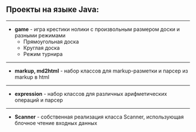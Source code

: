 ## Проекты на языке Java:
___
- **game** - игра крестики нолики с произвольным размером доски и разными режимами
  - Прямоугольная доска
  - Круглая доска
  - Режим турнира
___
- **markup, md2html** - набор классов для markup-разметки и парсер из markup в html
___
- **expression** - набор классов для различных арифметических операций и парсер
___
- **Scanner** -  собственная реализация класса Scanner, использующая блочное чтение входных данных
